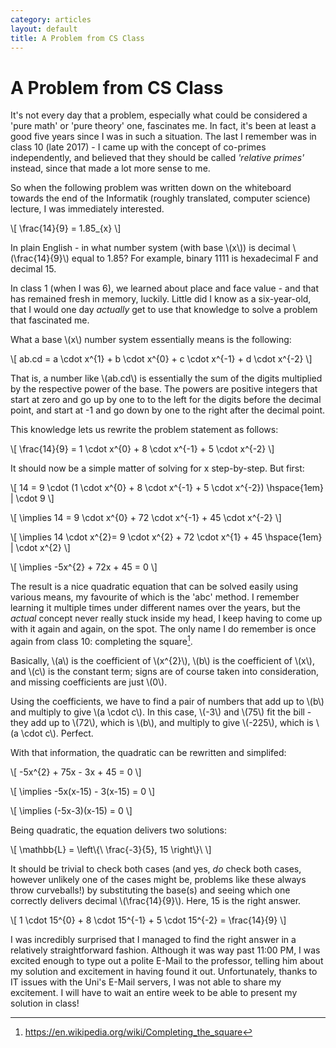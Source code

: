 ```yaml
---
category: articles
layout: default
title: A Problem from CS Class
---
```


# A Problem from CS Class

<span id="dropcap">I</span>t's not every day that a problem, especially what could be considered a 'pure math' or 'pure theory' one, fascinates me. In fact, it's been at least a good five years since I was in such a situation. The last I remember was in class 10 (late 2017) - I came up with the concept of co-primes independently, and believed that they should be called *'relative primes'* instead, since that made a lot more sense to me.

So when the following problem was written down on the whiteboard towards the end of the Informatik (roughly translated, computer science) lecture, I was immediately interested.

\\[ \frac{14}{9} = 1.85_{x} \\]

In plain English - in what number system (with base \\(x\\)) is decimal \\(\frac{14}{9}\\) equal to 1.85? For example, binary 1111 is hexadecimal F and decimal 15.

In class 1 (when I was 6), we learned about place and face value - and that has remained fresh in memory, luckily. Little did I know as a six-year-old, that I would one day *actually* get to use that knowledge to solve a problem that fascinated me.

What a base \\(x\\) number system essentially means is the following:

\\[ ab.cd = a \cdot x^{1} + b \cdot x^{0} + c \cdot x^{-1} + d \cdot x^{-2} \\]

That is, a number like \\(ab.cd\\) is essentially the sum of the digits multiplied by the respective power of the base. The powers are positive integers that start at zero and go up by one to to the left for the digits before the decimal point, and start at -1 and go down by one to the right after the decimal point.

This knowledge lets us rewrite the problem statement as follows:

\\[ \frac{14}{9} = 1 \cdot x^{0} + 8 \cdot x^{-1} + 5 \cdot x^{-2} \\]

It should now be a simple matter of solving for x step-by-step. But first:

\\[ 14 = 9 \cdot (1 \cdot x^{0} + 8 \cdot x^{-1} + 5 \cdot x^{-2}) \hspace{1em} \| \cdot 9 \\]

\\[ \implies 14 = 9 \cdot x^{0} + 72 \cdot x^{-1} + 45 \cdot x^{-2} \\]

\\[ \implies 14 \cdot x^{2}= 9 \cdot x^{2} + 72 \cdot x^{1} + 45 \hspace{1em} \| \cdot x^{2} \\]

\\[ \implies -5x^{2} + 72x + 45 = 0 \\]

The result is a nice quadratic equation that can be solved easily using various means, my favourite of which is the 'abc' method. I remember learning it multiple times under different names over the years, but the *actual* concept never really stuck inside my head, I keep having to come up with it again and again, on the spot. The only name I do remember is once again from class 10: completing the square[^1].

Basically, \\(a\\) is the coefficient of \\(x^{2}\\), \\(b\\) is the coefficient of \\(x\\), and \\(c\\) is the constant term; signs are of course taken into consideration, and missing coefficients are just \\(0\\).

Using the coefficients, we have to find a pair of numbers that add up to \\(b\\) and multiply to give \\(a \cdot c\\). In this case, \\(-3\\) and \\(75\\) fit the bill - they add up to \\(72\\), which is \\(b\\), and multiply to give \\(-225\\), which is \\(a \cdot c\\). Perfect.

With that information, the quadratic can be rewritten and simplifed:

\\[ -5x^{2} + 75x - 3x + 45 = 0 \\]

\\[ \implies -5x(x-15) - 3(x-15) = 0 \\]

\\[ \implies (-5x-3)(x-15) = 0 \\]

Being quadratic, the equation delivers two solutions:

\\[ \mathbb{L} = \left\\{\ \frac{-3}{5}, 15 \right\\}\ \\]

It should be trivial to check both cases (and yes, *do* check both cases, however unlikely one of the cases might be, problems like these always throw curveballs!) by substituting the base(s) and seeing which one correctly delivers decimal \\(\frac{14}{9}\\). Here, 15 is the right answer.

\\[ 1 \cdot 15^{0} + 8 \cdot 15^{-1} + 5 \cdot 15^{-2} = \frac{14}{9} \\]

I was incredibly surprised that I managed to find the right answer in a relatively straightforward fashion. Although it was way past 11:00 PM, I was excited enough to type out a polite E-Mail to the professor, telling him about my solution and excitement in having found it out. Unfortunately, thanks to IT issues with the Uni's E-Mail servers, I was not able to share my excitement. I will have to wait an entire week to be able to present my solution in class! 

[^1]: https://en.wikipedia.org/wiki/Completing_the_square


